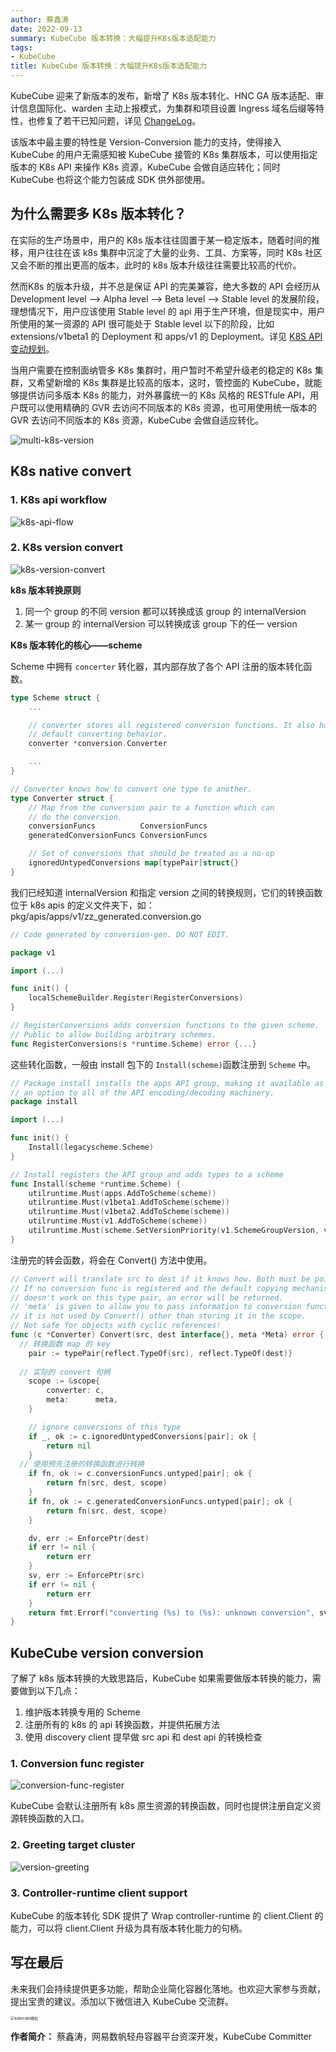 ```yaml
---
author: 蔡鑫涛
date: 2022-09-13
summary: KubeCube 版本转换：大幅提升K8s版本适配能力
tags:
- KubeCube
title: KubeCube 版本转换：大幅提升K8s版本适配能力
---
```


KubeCube 迎来了新版本的发布，新增了 K8s 版本转化、HNC GA 版本适配、审计信息国际化、warden 主动上报模式，为集群和项目设置 Ingress 域名后缀等特性，也修复了若干已知问题，详见 [ChangeLog](https://github.com/kubecube-io/KubeCube/blob/release-v1.4/docs/changelog.md)。

该版本中最主要的特性是 Version-Conversion 能力的支持，使得接入 KubeCube 的用户无需感知被 KubeCube 接管的 K8s 集群版本，可以使用指定版本的 K8s API 来操作 K8s 资源，KubeCube 会做自适应转化；同时 KubeCube 也将这个能力包装成 SDK 供外部使用。

## 为什么需要多 K8s 版本转化？

在实际的生产场景中，用户的 K8s 版本往往固置于某一稳定版本，随着时间的推移，用户往往在该 k8s 集群中沉淀了大量的业务、工具、方案等，同时 K8s 社区又会不断的推出更高的版本，此时的 k8s 版本升级往往需要比较高的代价。

然而K8s 的版本升级，并不总是保证 API 的完美兼容，绝大多数的 API 会经历从 Development level --> Alpha level --> Beta level --> Stable level 的发展阶段，理想情况下，用户应该使用 Stable level 的 api 用于生产环境，但是现实中，用户所使用的某一资源的 API 很可能处于 Stable level 以下的阶段，比如 extensions/v1beta1 的 Deployment 和 apps/v1 的 Deployment。详见 [K8S API 变动规划](https://kubernetes.io/docs/reference/using-api/deprecation-guide/#migrate-to-non-deprecated-apis)。

当用户需要在控制面纳管多 K8s 集群时，用户暂时不希望升级老的稳定的 K8s 集群，又希望新增的 K8s 集群是比较高的版本，这时，管控面的 KubeCube，就能够提供访问多版本 K8s 的能力，对外暴露统一的 K8s 风格的 RESTfule API，用户既可以使用精确的 GVR 去访问不同版本的 K8s 资源，也可用使用统一版本的 GVR 去访问不同版本的 K8s 资源，KubeCube 会做自适应转化。

![multi-k8s-version](imgs/multi-k8s-version.png)

## K8s native convert

### 1. K8s api workflow

![k8s-api-flow](imgs/k8s-api-flow.png)

### 2. K8s version convert

![k8s-version-convert](imgs/k8s-version-convert.png)

**k8s 版本转换原则**

1. 同一个 group 的不同 version 都可以转换成该 group 的 internalVersion
2. 某一 group 的 internalVersion 可以转换成该 group 下的任一 version

**K8s 版本转化的核心——scheme**

Scheme 中拥有 `concerter` 转化器，其内部存放了各个 API 注册的版本转化函数。

```go
type Scheme struct {
	...

	// converter stores all registered conversion functions. It also has
	// default converting behavior.
	converter *conversion.Converter

	...
}

// Converter knows how to convert one type to another.
type Converter struct {
	// Map from the conversion pair to a function which can
	// do the conversion.
	conversionFuncs          ConversionFuncs
	generatedConversionFuncs ConversionFuncs

	// Set of conversions that should be treated as a no-op
	ignoredUntypedConversions map[typePair]struct{}
}
```

我们已经知道 internalVersion 和指定 version 之间的转换规则，它们的转换函数位于 k8s apis 的定义文件夹下，如：pkg/apis/apps/v1/zz_generated.conversion.go

```go
// Code generated by conversion-gen. DO NOT EDIT.

package v1

import (...)

func init() {
	localSchemeBuilder.Register(RegisterConversions)
}

// RegisterConversions adds conversion functions to the given scheme.
// Public to allow building arbitrary schemes.
func RegisterConversions(s *runtime.Scheme) error {...}
```

这些转化函数，一般由 install 包下的 `Install(scheme)`函数注册到 `Scheme` 中。

```go
// Package install installs the apps API group, making it available as
// an option to all of the API encoding/decoding machinery.
package install

import (...)

func init() {
	Install(legacyscheme.Scheme)
}

// Install registers the API group and adds types to a scheme
func Install(scheme *runtime.Scheme) {
	utilruntime.Must(apps.AddToScheme(scheme))
	utilruntime.Must(v1beta1.AddToScheme(scheme))
	utilruntime.Must(v1beta2.AddToScheme(scheme))
	utilruntime.Must(v1.AddToScheme(scheme))
	utilruntime.Must(scheme.SetVersionPriority(v1.SchemeGroupVersion, v1beta2.SchemeGroupVersion, v1beta1.SchemeGroupVersion))
}
```

注册完的转会函数，将会在 Convert() 方法中使用。

```go
// Convert will translate src to dest if it knows how. Both must be pointers.
// If no conversion func is registered and the default copying mechanism
// doesn't work on this type pair, an error will be returned.
// 'meta' is given to allow you to pass information to conversion functions,
// it is not used by Convert() other than storing it in the scope.
// Not safe for objects with cyclic references!
func (c *Converter) Convert(src, dest interface{}, meta *Meta) error {
  // 转换函数 map 的 key
	pair := typePair{reflect.TypeOf(src), reflect.TypeOf(dest)}
  
  // 实际的 convert 句柄
	scope := &scope{
		converter: c,
		meta:      meta,
	}

	// ignore conversions of this type
	if _, ok := c.ignoredUntypedConversions[pair]; ok {
		return nil
	}
  // 使用预先注册的转换函数进行转换
	if fn, ok := c.conversionFuncs.untyped[pair]; ok {
		return fn(src, dest, scope)
	}
	if fn, ok := c.generatedConversionFuncs.untyped[pair]; ok {
		return fn(src, dest, scope)
	}

	dv, err := EnforcePtr(dest)
	if err != nil {
		return err
	}
	sv, err := EnforcePtr(src)
	if err != nil {
		return err
	}
	return fmt.Errorf("converting (%s) to (%s): unknown conversion", sv.Type(), dv.Type())
}
```

## KubeCube version conversion

了解了 k8s 版本转换的大致思路后，KubeCube 如果需要做版本转换的能力，需要做到以下几点：

1. 维护版本转换专用的 Scheme
2. 注册所有的 k8s 的 api 转换函数，并提供拓展方法
3. 使用 discovery client 提早做 src api 和 dest api 的转换检查

### 1. Conversion func register

![conversion-func-register](imgs/conversion-func-register.png)

KubeCube 会默认注册所有 k8s 原生资源的转换函数，同时也提供注册自定义资源转换函数的入口。

### 2. Greeting target cluster

![version-greeting](imgs/version-greeting.png)

### 3. Controller-runtime client support

KubeCube 的版本转化 SDK 提供了 Wrap controller-runtime 的 client.Client 的能力，可以将 client.Client 升级为具有版本转化能力的句柄。

## 写在最后

未来我们会持续提供更多功能，帮助企业简化容器化落地。也欢迎大家参与贡献，提出宝贵的建议。添加以下微信进入 KubeCube 交流群。

<img src="/imgs/kubecube-wechat.png" alt="kubecube微信" style="zoom:40%;" />

**作者简介：** 蔡鑫涛，网易数帆轻舟容器平台资深开发，KubeCube Committer

